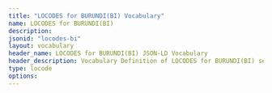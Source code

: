 ```yaml
---
title: "LOCODES for BURUNDI(BI) Vocabulary"
name: LOCODES for BURUNDI(BI) 
description: 
jsonid: "locodes-bi"
layout: vocabulary
header_name: LOCODES for BURUNDI(BI) JSON-LD Vocabulary
header_description: Vocabulary Definition of LOCODES for BURUNDI(BI) semantics in HTML format. JSON-LD format is available at [locodes-bi.jsonld](/vocabulary/locodes-bi.jsonld)
type: locode
options:
---
```


